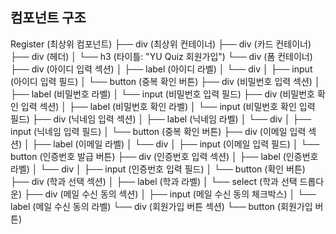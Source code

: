 ## 컴포넌트 구조

Register (최상위 컴포넌트)
├── div (최상위 컨테이너)
├── div (카드 컨테이너)
├── div (헤더)
│ └── h3 (타이틀: "YU Quiz 회원가입")
└── div (폼 컨테이너)
├── div (아이디 입력 섹션)
│ ├── label (아이디 라벨)
│ └── div
│ ├── input (아이디 입력 필드)
│ └── button (중복 확인 버튼)
├── div (비밀번호 입력 섹션)
│ ├── label (비밀번호 라벨)
│ └── input (비밀번호 입력 필드)
├── div (비밀번호 확인 입력 섹션)
│ ├── label (비밀번호 확인 라벨)
│ └── input (비밀번호 확인 입력 필드)
├── div (닉네임 입력 섹션)
│ ├── label (닉네임 라벨)
│ └── div
│ ├── input (닉네임 입력 필드)
│ └── button (중복 확인 버튼)
├── div (이메일 입력 섹션)
│ ├── label (이메일 라벨)
│ └── div
│ ├── input (이메일 입력 필드)
│ └── button (인증번호 발급 버튼)
├── div (인증번호 입력 섹션)
│ ├── label (인증번호 라벨)
│ └── div
│ ├── input (인증번호 입력 필드)
│ └── button (확인 버튼)
├── div (학과 선택 섹션)
│ ├── label (학과 라벨)
│ └── select (학과 선택 드롭다운)
├── div (메일 수신 동의 섹션)
│ ├── input (메일 수신 동의 체크박스)
│ └── label (메일 수신 동의 라벨)
└── div (회원가입 버튼 섹션)
└── button (회원가입 버튼)
